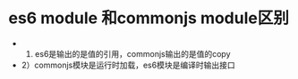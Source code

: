 # es6 module 和commonjs module区别

* 1) es6是输出的是值的引用，commonjs输出的是值的copy
* 2）commonjs模块是运行时加载，es6模块是编译时输出接口